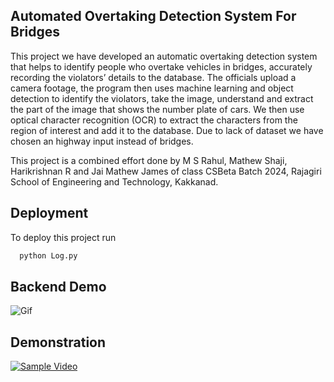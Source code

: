## **Automated Overtaking Detection System For Bridges**

This project we have developed an automatic overtaking detection system that helps to
identify people who overtake vehicles in bridges, accurately recording the violators’ details
to the database. The officials upload a camera footage, the program then uses machine
learning and object detection to identify the violators, take the image, understand and
extract the part of the image that shows the number plate of cars. We then use optical
character recognition (OCR) to extract the characters from the region of interest and add
it to the database.
Due to lack of dataset we have chosen an highway input instead of bridges.

This project is a combined effort done by M S Rahul, Mathew Shaji, Harikrishnan R and Jai Mathew James of class CSBeta Batch 2024, Rajagiri School of Engineering and Technology, Kakkanad. 

## Deployment

To deploy this project run

```bash
  python Log.py
```
## Backend Demo

![Gif](https://github.com/Rahul6111/RSET2020-24-S6/assets/95371610/fec61cf9-e077-4327-84c0-8f49ec8e556c)

## Demonstration

[![Sample Video](https://img.youtube.com/vi/8ecjzT61FY8/0.jpg)](https://youtu.be/8ecjzT61FY8)







